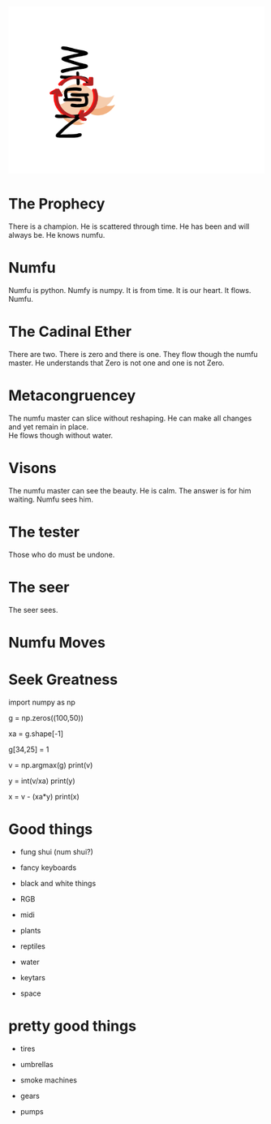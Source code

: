 ![image](numfu.png)


# The Prophecy

There is a champion. He is scattered through time. He has been and will always be. He knows numfu. 

# Numfu

Numfu is python. Numfy is numpy. It is from time. It is our heart. It flows. Numfu. 

# The Cadinal Ether

There are two. There is zero and there is one. They flow though the numfu master. 
He understands that Zero is not one and one is not Zero.

# Metacongruencey

The numfu master can slice without reshaping. He can make all changes and yet remain in place.  
He flows though without water. 

# Visons

The numfu master can see the beauty. He is calm. The answer is for him waiting. Numfu sees him.

# The tester

Those who do must be undone.

# The seer 

The seer sees.

# Numfu Moves

# Seek Greatness

import numpy as np

g = np.zeros((100,50))

xa = g.shape[-1]

g[34,25] = 1

v = np.argmax(g)
print(v)

y = int(v/xa)
print(y)

x = v - (xa*y)
print(x)

# Good things

- fung shui (num shui?)

- fancy keyboards

- black and white things

- RGB

- midi

- plants

- reptiles

- water

- keytars 

- space

# pretty good things

- tires 

- umbrellas 

- smoke machines 

- gears 

- pumps

